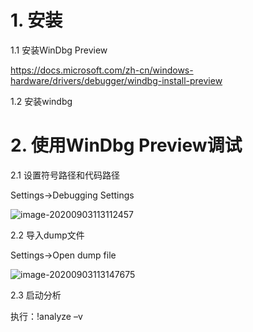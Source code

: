 # 1. 安装

1.1 安装WinDbg Preview

https://docs.microsoft.com/zh-cn/windows-hardware/drivers/debugger/windbg-install-preview

1.2 安装windbg



# 2. 使用WinDbg Preview调试

2.1 设置符号路径和代码路径

Settings->Debugging Settings

![image-20200903113112457](C:\Users\fangzhenyu\AppData\Roaming\Typora\typora-user-images\image-20200903113112457.png)

2.2 导入dump文件

Settings->Open dump file

![image-20200903113147675](C:\Users\fangzhenyu\AppData\Roaming\Typora\typora-user-images\image-20200903113147675.png)

2.3 启动分析

执行：!analyze –v